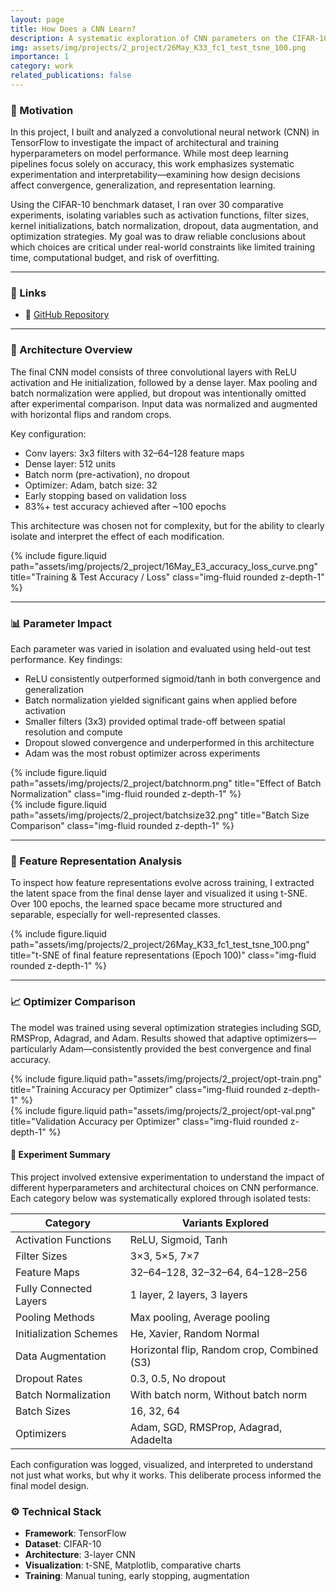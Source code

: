 ```yaml
---
layout: page
title: How Does a CNN Learn?
description: A systematic exploration of CNN parameters on the CIFAR-10 dataset using TensorFlow
img: assets/img/projects/2_project/26May_K33_fc1_test_tsne_100.png
importance: 1
category: work
related_publications: false
---
```


### 🎯 Motivation

In this project, I built and analyzed a convolutional neural network (CNN) in TensorFlow to investigate the impact of architectural and training hyperparameters on model performance. While most deep learning pipelines focus solely on accuracy, this work emphasizes systematic experimentation and interpretability—examining how design decisions affect convergence, generalization, and representation learning.

Using the CIFAR-10 benchmark dataset, I ran over 30 comparative experiments, isolating variables such as activation functions, filter sizes, kernel initializations, batch normalization, dropout, data augmentation, and optimization strategies. My goal was to draw reliable conclusions about which choices are critical under real-world constraints like limited training time, computational budget, and risk of overfitting.

---

### 📎 Links  
- 🔗 [GitHub Repository](https://github.com/sumeyye-agac/object-classification-CIFAR10-tensorflow)

---

### 🧠 Architecture Overview

The final CNN model consists of three convolutional layers with ReLU activation and He initialization, followed by a dense layer. Max pooling and batch normalization were applied, but dropout was intentionally omitted after experimental comparison. Input data was normalized and augmented with horizontal flips and random crops.

Key configuration:
- Conv layers: 3x3 filters with 32–64–128 feature maps  
- Dense layer: 512 units  
- Batch norm (pre-activation), no dropout  
- Optimizer: Adam, batch size: 32  
- Early stopping based on validation loss  
- 83%+ test accuracy achieved after ~100 epochs

This architecture was chosen not for complexity, but for the ability to clearly isolate and interpret the effect of each modification.

<div class="row justify-content-sm-center">
  <div class="col-sm-10 mt-3 mt-md-0">
    {% include figure.liquid path="assets/img/projects/2_project/16May_E3_accuracy_loss_curve.png" title="Training & Test Accuracy / Loss" class="img-fluid rounded z-depth-1" %}
  </div>
</div>

---

### 📊 Parameter Impact

Each parameter was varied in isolation and evaluated using held-out test performance. Key findings:

- ReLU consistently outperformed sigmoid/tanh in both convergence and generalization  
- Batch normalization yielded significant gains when applied before activation  
- Smaller filters (3x3) provided optimal trade-off between spatial resolution and compute  
- Dropout slowed convergence and underperformed in this architecture  
- Adam was the most robust optimizer across experiments

<div class="row">
  <div class="col-sm">
    {% include figure.liquid path="assets/img/projects/2_project/batchnorm.png" title="Effect of Batch Normalization" class="img-fluid rounded z-depth-1" %}
  </div>
  <div class="col-sm">
    {% include figure.liquid path="assets/img/projects/2_project/batchsize32.png" title="Batch Size Comparison" class="img-fluid rounded z-depth-1" %}
  </div>
</div>

---

### 🧬 Feature Representation Analysis

To inspect how feature representations evolve across training, I extracted the latent space from the final dense layer and visualized it using t-SNE. Over 100 epochs, the learned space became more structured and separable, especially for well-represented classes.

<div class="row justify-content-sm-center">
  <div class="col-sm-10 mt-3 mt-md-0">
    {% include figure.liquid path="assets/img/projects/2_project/26May_K33_fc1_test_tsne_100.png" title="t-SNE of final feature representations (Epoch 100)" class="img-fluid rounded z-depth-1" %}
  </div>
</div>

---

### 📈 Optimizer Comparison

The model was trained using several optimization strategies including SGD, RMSProp, Adagrad, and Adam. Results showed that adaptive optimizers—particularly Adam—consistently provided the best convergence and final accuracy.

<div class="row">
  <div class="col-sm">
    {% include figure.liquid path="assets/img/projects/2_project/opt-train.png" title="Training Accuracy per Optimizer" class="img-fluid rounded z-depth-1" %}
  </div>
  <div class="col-sm">
    {% include figure.liquid path="assets/img/projects/2_project/opt-val.png" title="Validation Accuracy per Optimizer" class="img-fluid rounded z-depth-1" %}
  </div>
</div>

#### 🔬 Experiment Summary

This project involved extensive experimentation to understand the impact of different hyperparameters and architectural choices on CNN performance. Each category below was systematically explored through isolated tests:

| Category             | Variants Explored                         |
|----------------------|--------------------------------------------|
| Activation Functions | ReLU, Sigmoid, Tanh                        |
| Filter Sizes         | 3×3, 5×5, 7×7                              |
| Feature Maps         | 32–64–128, 32–32–64, 64–128–256            |
| Fully Connected Layers | 1 layer, 2 layers, 3 layers              |
| Pooling Methods      | Max pooling, Average pooling              |
| Initialization Schemes | He, Xavier, Random Normal               |
| Data Augmentation    | Horizontal flip, Random crop, Combined (S3) |
| Dropout Rates        | 0.3, 0.5, No dropout                       |
| Batch Normalization  | With batch norm, Without batch norm       |
| Batch Sizes          | 16, 32, 64                                 |
| Optimizers           | Adam, SGD, RMSProp, Adagrad, Adadelta     |

Each configuration was logged, visualized, and interpreted to understand not just what works, but why it works. This deliberate process informed the final model design.


### ⚙️ Technical Stack
- **Framework**: TensorFlow 
- **Dataset**: CIFAR-10  
- **Architecture**: 3-layer CNN  
- **Visualization**: t-SNE, Matplotlib, comparative charts   
- **Training**: Manual tuning, early stopping, augmentation
